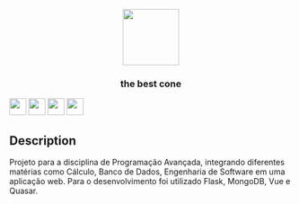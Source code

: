 <p align="center">
<img src="https://www.flaticon.com/svg/static/icons/svg/136/136829.svg" width=100 />
</p>

<h3 align="center">
  the best cone
</h3>

<img src="https://simpleicons.org/icons/flask.svg" width=30 /> <img src="https://simpleicons.org/icons/mongodb.svg" width=30 />
<img src="https://simpleicons.org/icons/vue-dot-js.svg" width=30 /> <img src="https://simpleicons.org/icons/quasar.svg" width=30 />

## Description
Projeto para a disciplina de Programação Avançada, integrando diferentes matérias como Cálculo, Banco de Dados, Engenharia de Software em uma aplicação web. Para o desenvolvimento foi utilizado Flask, MongoDB, Vue e Quasar.
